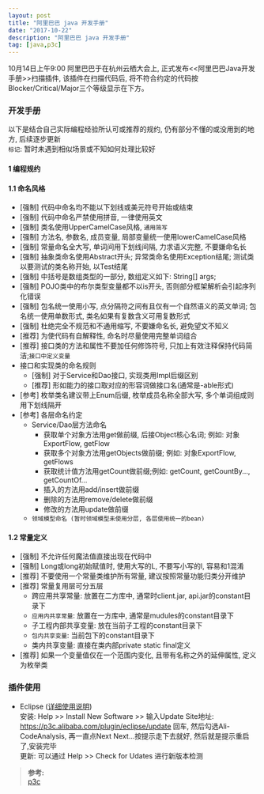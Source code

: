 ```yaml
---
layout: post
title: "阿里巴巴 java 开发手册"
date: "2017-10-22"
description: "阿里巴巴 java 开发手册"
tag: [java,p3c]
---
```


10月14日上午9:00 阿里巴巴于在杭州云栖大会上, 正式发布<<阿里巴巴Java开发手册>>扫描插件, 该插件在扫描代码后, 将不符合约定的代码按Blocker/Critical/Major三个等级显示在下方。  

### 开发手册
以下是结合自己实际编程经验所认可或推荐的规约, 仍有部分不懂的或没用到的地方, 后续逐步更新  
`标记`: 暂时未遇到相似场景或不知如何处理比较好
#### **1 编程规约**
#### 1.1 命名风格
- [强制] 代码中命名均不能以下划线或美元符号开始或结束
- [强制] 代码中命名严禁使用拼音, 一律使用英文
- [强制] 类名使用UpperCamelCase风格, `通用简写`
- [强制] 方法名, 参数名, 成员变量, 局部变量统一使用lowerCamelCase风格
- [强制] 常量命名全大写, 单词间用下划线间隔, 力求语义完整, 不要嫌命名长
- [强制] 抽象类命名使用Abstract开头; 异常类命名使用Exception结尾; 测试类以要测试的类名称开始, 以Test结尾
- [强制] 中括号是数组类型的一部分, 数组定义如下: String[] args;
- [强制] POJO类中的布尔类型变量都不以is开头, 否则部分框架解析会引起序列化错误
- [强制] 包名统一使用小写, 点分隔符之间有且仅有一个自然语义的英文单词; 包名统一使用单数形式, 类名如果有复数含义可用复数形式
- [强制] 杜绝完全不规范和不通用缩写, 不要嫌命名长, 避免望文不知义
- [推荐] 为使代码有自解释性, 命名时尽量使用完整单词组合
- [推荐] 接口类的方法和属性不要加任何修饰符号, 只加上有效注释保持代码简洁;`接口中定义变量`
- 接口和实现类的命名规则
  - [强制] 对于Service和Dao接口, 实现类用Impl后缀区别
  - [推荐] 形如能力的接口取对应的形容词做接口名(通常是-able形式)
- [参考] 枚举类名建议带上Enum后缀, 枚举成员名称全部大写, 多个单词组成则用下划线隔开
- [参考] 各层命名约定
  - Service/Dao层方法命名
    - 获取单个对象方法用get做前缀, 后接Object核心名词; 例如: 对象ExportFlow, getFlow
    - 获取多个对象方法用getObjects做前缀; 例如: 对象ExportFlow, getFlows
    - 获取统计值方法用getCount做前缀;例如: getCount, getCountBy..., getCountOf...
    - 插入的方法用add/insert做前缀
    - 删除的方法用remove/delete做前缀
    - 修改的方法用update做前缀
  - `领域模型命名 (暂时领域模型未使用分层, 各层使用统一的bean)`

#### 1.2 常量定义
- [强制] 不允许任何魔法值直接出现在代码中
- [强制] Long或long初始赋值时, 使用大写的L, 不要写小写的l, 容易和1混淆
- [推荐] 不要使用一个常量类维护所有常量, 建议按照常量功能归类分开维护
- [推荐] 常量复用层可分五层
  - 跨应用共享常量: 放置在二方库中, 通常时client.jar, api.jar的constant目录下
  - `应用内共享常量`: 放置在一方库中, 通常是mudules的constant目录下
  - 子工程内部共享变量: 放在当前子工程的constant目录下
  - `包内共享变量`: 当前包下的constant目录下
  - 类内共享变量: 直接在类内部private static final定义
- [推荐] 如果一个变量值仅在一个范围内变化, 且带有名称之外的延伸属性, 定义为枚举类

### 插件使用
- Eclipse ([详细使用说明](https://github.com/alibaba/p3c/blob/master/eclipse-plugin/README_cn.md))  
安装: Help >> Install New Software >> 输入Update Site地址: https://p3c.alibaba.com/plugin/eclipse/update 回车, 然后勾选Ali-CodeAnalysis, 再一直点Next Next...按提示走下去就好, 然后就是提示重启了,安装完毕  
更新: 可以通过 Help >> Check for Udates 进行新版本检测  

>**参考:**  
[p3c](https://github.com/alibaba/p3c)
